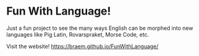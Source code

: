 # Fun With Language!

Just a fun project to see the many ways English can be morphed into new languages like Pig Latin, Rovarspraket, Morse Code, etc.

Visit the website! https://braem.github.io/FunWithLanguage/

